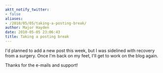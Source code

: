 ```yaml
---
aktt_notify_twitter:
- false
aliases:
- /2010/05/05/taking-a-posting-break/
author: Major Hayden
date: 2010-05-05 23:06:43
title: Taking a posting break
---
```


I'd planned to add a new post this week, but I was sidelined with recovery from a surgery. Once I'm back on my feet, I'll get to work on the blog again.

Thanks for the e-mails and support!